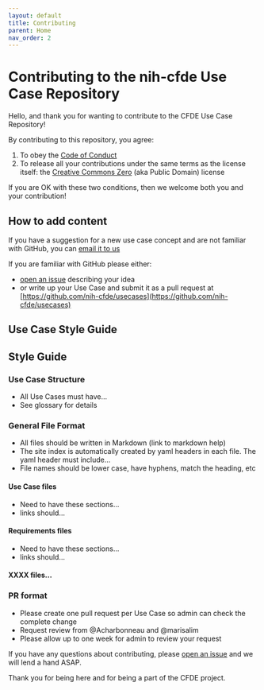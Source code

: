 ```yaml
---
layout: default
title: Contributing
parent: Home
nav_order: 2
---
```


# Contributing to the nih-cfde Use Case Repository

Hello, and thank you for wanting to contribute to the CFDE Use Case
Repository\!

By contributing to this repository, you agree:

1.  To obey the [Code of Conduct](./CODEOFCONDUCT.md)
2.  To release all your contributions under the same terms as the
    license itself: the [Creative Commons Zero](./LICENSE.md) (aka
    Public Domain) license

If you are OK with these two conditions, then we welcome both you and
your contribution\!

## How to add content

If you have a suggestion for a new use case concept and are not familiar with GitHub,
you can [email it to us](mailto:autohelp+int+851+6545985337373134556@CFDE.groups.io) 

If you are familiar with GitHub please either:
 - [open an issue](https://github.com/nih-cfde/usecases/issues/new) describing your idea
 - or write up your Use Case and submit it as a pull request at [https://github.com/nih-cfde/usecases](https://github.com/nih-cfde/usecases)

## Use Case Style Guide

## Style Guide
  
### Use Case Structure
  - All Use Cases must have...
  - See glossary for details
  
### General File Format
  - All files should be written in Markdown (link to markdown help)
  - The site index is automatically created by yaml headers in each file. The yaml header must include...
  - File names should be lower case, have hyphens, match the heading, etc

#### Use Case files
  - Need to have these sections...
  - links should...
  
#### Requirements files
  - Need to have these sections...
  - links should...

#### XXXX files...


### PR format
  - Please create one pull request per Use Case so admin can check the complete change
  - Request review from @Acharbonneau and @marisalim
  - Please allow up to one week for admin to review your request

If you have any questions about contributing, please [open an
issue](https://github.com/nih-cfde/usecases/issues/new) and we
will lend a hand ASAP.

Thank you for being here and for being a part of the CFDE project.
